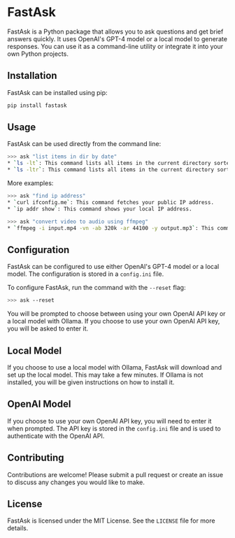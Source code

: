 # FastAsk

FastAsk is a Python package that allows you to ask questions and get brief answers quickly. It uses OpenAI's GPT-4 model or a local model to generate responses. You can use it as a command-line utility or integrate it into your own Python projects.

## Installation

FastAsk can be installed using pip:

```bash
pip install fastask
```

## Usage

FastAsk can be used directly from the command line:

```bash
>>> ask "list items in dir by date"
* `ls -lt`: This command lists all items in the current directory sorted by modification time, newest first.  
* `ls -ltr`: This command lists all items in the current directory sorted by modification time, oldest first.
```

More examples:

```bash
>>> ask "find ip address"
* `curl ifconfig.me`: This command fetches your public IP address.
* `ip addr show`: This command shows your local IP address.
```

```bash
>>> ask "convert video to audio using ffmpeg"
* `ffmpeg -i input.mp4 -vn -ab 320k -ar 44100 -y output.mp3`: This command converts a video file (input.mp4) to an audio file (output.mp3) using ffmpeg.
```

## Configuration

FastAsk can be configured to use either OpenAI's GPT-4 model or a local model. The configuration is stored in a `config.ini` file.

To configure FastAsk, run the command with the `--reset` flag:

```bash
>>> ask --reset
```

You will be prompted to choose between using your own OpenAI API key or a local model with Ollama. If you choose to use your own OpenAI API key, you will be asked to enter it.

## Local Model

If you choose to use a local model with Ollama, FastAsk will download and set up the local model. This may take a few minutes. If Ollama is not installed, you will be given instructions on how to install it.

## OpenAI Model

If you choose to use your own OpenAI API key, you will need to enter it when prompted. The API key is stored in the `config.ini` file and is used to authenticate with the OpenAI API.

## Contributing

Contributions are welcome! Please submit a pull request or create an issue to discuss any changes you would like to make.

## License

FastAsk is licensed under the MIT License. See the `LICENSE` file for more details.